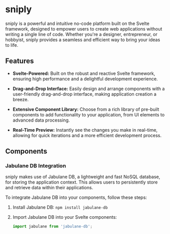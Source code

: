 # sniply

sniply is a powerful and intuitive no-code platform built on the Svelte framework, designed to empower users to create web applications without writing a single line of code. Whether you're a designer, entrepreneur, or hobbyist, sniply provides a seamless and efficient way to bring your ideas to life.

## Features

- **Svelte-Powered:** Built on the robust and reactive Svelte framework, ensuring high performance and a delightful development experience.
  
- **Drag-and-Drop Interface:** Easily design and arrange components with a user-friendly drag-and-drop interface, making application creation a breeze.

- **Extensive Component Library:** Choose from a rich library of pre-built components to add functionality to your application, from UI elements to advanced data processing.

- **Real-Time Preview:** Instantly see the changes you make in real-time, allowing for quick iterations and a more efficient development process.


## Components

### Jabulane DB Integration

sniply makes use of Jabulane DB, a lightweight and fast NoSQL database, for storing the application context. This allows users to persistently store and retrieve data within their applications.

To integrate Jabulane DB into your components, follow these steps:

1. Install Jabulane DB: `npm install jabulane-db`

2. Import Jabulane DB into your Svelte components:

   ```javascript
   import jabulane from 'jabulane-db';

